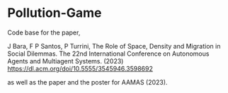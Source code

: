 # Pollution-Game
Code base for the paper,

  J Bara, F P Santos, P Turrini, The Role of Space, Density and Migration in Social Dilemmas. The 22nd    International Conference on Autonomous Agents and Multiagent Systems. (2023) https://dl.acm.org/doi/10.5555/3545946.3598692
  
as well as the paper and the poster for AAMAS (2023).
